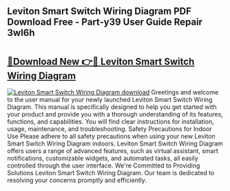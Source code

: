 ## Leviton Smart Switch Wiring Diagram PDF Download Free - Part-y39 User Guide Repair 3wI6h

# <h2><a href="http://dftsth.blite.top/?on=Leviton+Smart+Switch+Wiring+Diagram">🔗Download New 👉🔴 Leviton Smart Switch Wiring Diagram</a></h2>

[![Leviton Smart Switch Wiring Diagram download](https://i.imgur.com/lujVjoI.png)](http://dftsth.blite.top/?on=Leviton+Smart+Switch+Wiring+Diagram)
Greetings and welcome to the user manual for your newly launched Leviton Smart Switch Wiring Diagram. This manual is specifically designed to help you get started with your product and provide you with a thorough understanding of its features, functions, and capabilities. You will find clear instructions for installation, usage, maintenance, and troubleshooting. Safety Precautions for Indoor Use Please adhere to all safety precautions when using your new Leviton Smart Switch Wiring Diagram indoors. Leviton Smart Switch Wiring Diagram offers users a range of advanced features, such as virtual assistant, smart notifications, customizable widgets, and automated tasks, all easily controlled through the user interface. We're Committed to Providing Solutions Leviton Smart Switch Wiring Diagram. Our team is dedicated to resolving your concerns promptly and efficiently.
